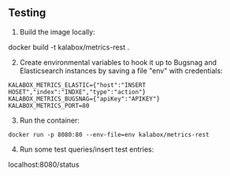 ## Testing

1. Build the image locally:

docker build -t kalabox/metrics-rest .

2. Create environmental variables to hook it up to Bugsnag and Elasticsearch
instances by saving a file "env" with credentials:

```
KALABOX_METRICS_ELASTIC={"host":"INSERT HOSET","index":"INDXE","type":"action"}
KALABOX_METRICS_BUGSNAG={"apiKey":"APIKEY"}
KALABOX_METRICS_PORT=80
```

3. Run the container:

`docker run -p 8080:80 --env-file=env kalabox/metrics-rest`

4. Run some test queries/insert test entries:

localhost:8080/status


